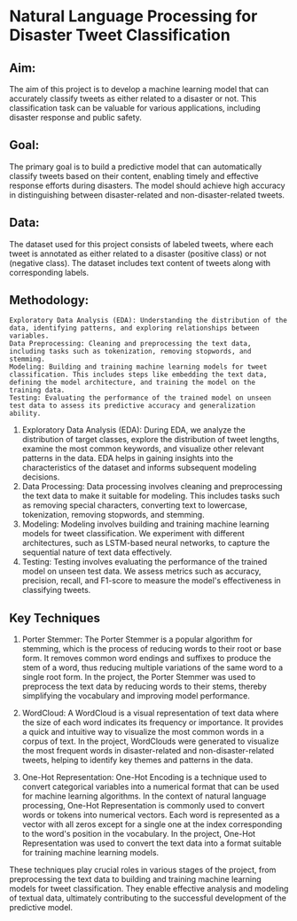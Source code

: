 # Natural Language Processing for Disaster Tweet Classification

## Aim:
The aim of this project is to develop a machine learning model that can accurately classify tweets as either related to a disaster or not. This classification task can be valuable for various applications, including disaster response and public safety.

## Goal:
The primary goal is to build a predictive model that can automatically classify tweets based on their content, enabling timely and effective response efforts during disasters. The model should achieve high accuracy in distinguishing between disaster-related and non-disaster-related tweets.

## Data:
The dataset used for this project consists of labeled tweets, where each tweet is annotated as either related to a disaster (positive class) or not (negative class). The dataset includes text content of tweets along with corresponding labels.

## Methodology:

    Exploratory Data Analysis (EDA): Understanding the distribution of the data, identifying patterns, and exploring relationships between variables.
    Data Preprocessing: Cleaning and preprocessing the text data, including tasks such as tokenization, removing stopwords, and stemming.
    Modeling: Building and training machine learning models for tweet classification. This includes steps like embedding the text data, defining the model architecture, and training the model on the training data.
    Testing: Evaluating the performance of the trained model on unseen test data to assess its predictive accuracy and generalization ability.

1. Exploratory Data Analysis (EDA): During EDA, we analyze the distribution of target classes, explore the distribution of tweet lengths, examine the most common keywords, and visualize other relevant patterns in the data. EDA helps in gaining insights into the characteristics of the dataset and informs subsequent modeling decisions.
2. Data Processing: Data processing involves cleaning and preprocessing the text data to make it suitable for modeling. This includes tasks such as removing special characters, converting text to lowercase, tokenization, removing stopwords, and stemming.
3. Modeling: Modeling involves building and training machine learning models for tweet classification. We experiment with different architectures, such as LSTM-based neural networks, to capture the sequential nature of text data effectively.
4. Testing: Testing involves evaluating the performance of the trained model on unseen test data. We assess metrics such as accuracy, precision, recall, and F1-score to measure the model's effectiveness in classifying tweets.

## Key Techniques
1. Porter Stemmer:
    The Porter Stemmer is a popular algorithm for stemming, which is the process of reducing words to their root or base form. It removes common word endings and suffixes to produce the stem of a word, thus reducing multiple variations of the same word to a single root form. In the project, the Porter Stemmer was used to preprocess the text data by reducing words to their stems, thereby simplifying the vocabulary and improving model performance.

2. WordCloud:
    A WordCloud is a visual representation of text data where the size of each word indicates its frequency or importance. It provides a quick and intuitive way to visualize the most common words in a corpus of text. In the project, WordClouds were generated to visualize the most frequent words in disaster-related and non-disaster-related tweets, helping to identify key themes and patterns in the data.

3. One-Hot Representation:
    One-Hot Encoding is a technique used to convert categorical variables into a numerical format that can be used for machine learning algorithms. In the context of natural language processing, One-Hot Representation is commonly used to convert words or tokens into numerical vectors. Each word is represented as a vector with all zeros except for a single one at the index corresponding to the word's position in the vocabulary. In the project, One-Hot Representation was used to convert the text data into a format suitable for training machine learning models.

These techniques play crucial roles in various stages of the project, from preprocessing the text data to building and training machine learning models for tweet classification. They enable effective analysis and modeling of textual data, ultimately contributing to the successful development of the predictive model.
